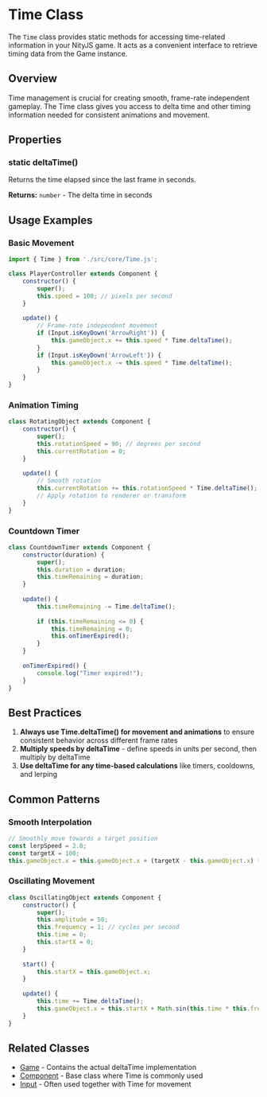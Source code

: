 # Time Class

The `Time` class provides static methods for accessing time-related information in your NityJS game. It acts as a convenient interface to retrieve timing data from the Game instance.

## Overview

Time management is crucial for creating smooth, frame-rate independent gameplay. The Time class gives you access to delta time and other timing information needed for consistent animations and movement.

## Properties

### static deltaTime()

Returns the time elapsed since the last frame in seconds.

**Returns:** `number` - The delta time in seconds

## Usage Examples

### Basic Movement

```javascript
import { Time } from './src/core/Time.js';

class PlayerController extends Component {
    constructor() {
        super();
        this.speed = 100; // pixels per second
    }
    
    update() {
        // Frame-rate independent movement
        if (Input.isKeyDown('ArrowRight')) {
            this.gameObject.x += this.speed * Time.deltaTime();
        }
        if (Input.isKeyDown('ArrowLeft')) {
            this.gameObject.x -= this.speed * Time.deltaTime();
        }
    }
}
```

### Animation Timing

```javascript
class RotatingObject extends Component {
    constructor() {
        super();
        this.rotationSpeed = 90; // degrees per second
        this.currentRotation = 0;
    }
    
    update() {
        // Smooth rotation
        this.currentRotation += this.rotationSpeed * Time.deltaTime();
        // Apply rotation to renderer or transform
    }
}
```

### Countdown Timer

```javascript
class CountdownTimer extends Component {
    constructor(duration) {
        super();
        this.duration = duration;
        this.timeRemaining = duration;
    }
    
    update() {
        this.timeRemaining -= Time.deltaTime();
        
        if (this.timeRemaining <= 0) {
            this.timeRemaining = 0;
            this.onTimerExpired();
        }
    }
    
    onTimerExpired() {
        console.log("Timer expired!");
    }
}
```

## Best Practices

1. **Always use Time.deltaTime() for movement and animations** to ensure consistent behavior across different frame rates
2. **Multiply speeds by deltaTime** - define speeds in units per second, then multiply by deltaTime
3. **Use deltaTime for any time-based calculations** like timers, cooldowns, and lerping

## Common Patterns

### Smooth Interpolation

```javascript
// Smoothly move towards a target position
const lerpSpeed = 2.0;
const targetX = 100;
this.gameObject.x = this.gameObject.x + (targetX - this.gameObject.x) * lerpSpeed * Time.deltaTime();
```

### Oscillating Movement

```javascript
class OscillatingObject extends Component {
    constructor() {
        super();
        this.amplitude = 50;
        this.frequency = 1; // cycles per second
        this.time = 0;
        this.startX = 0;
    }
    
    start() {
        this.startX = this.gameObject.x;
    }
    
    update() {
        this.time += Time.deltaTime();
        this.gameObject.x = this.startX + Math.sin(this.time * this.frequency * 2 * Math.PI) * this.amplitude;
    }
}
```

## Related Classes

- [Game](Game.md) - Contains the actual deltaTime implementation
- [Component](Component.md) - Base class where Time is commonly used
- [Input](../input/Input.md) - Often used together with Time for movement

